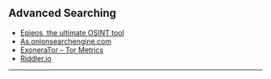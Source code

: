 ## Advanced Searching
- [Epieos, the ultimate OSINT tool](https://epieos.com/)
- [As.onionsearchengine.com](https://as.onionsearchengine.com/)
- [ExoneraTor – Tor Metrics](https://metrics.torproject.org/exonerator.html)
- [Riddler.io](https://riddler.io/)
---